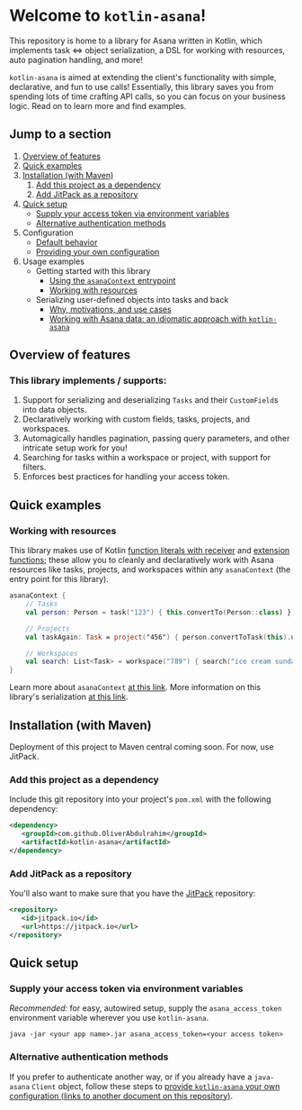 # Welcome to `kotlin-asana`!
This repository is home to a library for Asana written in Kotlin, which implements task ⇔️ object serialization, a DSL 
for working with resources, auto pagination handling, and more! 

`kotlin-asana` is aimed at extending the client's functionality with simple, declarative, and fun to use calls! 
Essentially, this library saves you from spending lots of time crafting API calls, so you can focus on your business 
logic. Read on to learn more and find examples. 

## Jump to a section
1. [Overview of features](#overview-of-features)
2. [Quick examples](#quick-examples)
3. [Installation (with Maven)](#installation-with-maven)
   1. [Add this project as a dependency](#add-this-project-as-a-dependency)
   2. [Add JitPack as a repository](#add-jitpack-as-a-repository)
4. [Quick setup](#quick-setup)
   * [Supply your access token via environment variables](#supply-your-access-token-via-environment-variables)
   * [Alternative authentication methods](#alternative-authentication-methods)
5. Configuration
   * [Default behavior](src/main/kotlin/org/conservationco/asana/README.md#configuration-default-behavior)
   * [Providing your own configuration](src/main/kotlin/org/conservationco/asana/README.md#configuration-provide-your-own)
6. Usage examples
    * Getting started with this library
      * [Using the `asanaContext` entrypoint](src/main/kotlin/org/conservationco/asana/README.md#using-the-asanacontext-entrypoint-function)
      * [Working with resources](#working-with-resources)
    * Serializing user-defined objects into tasks and back
      * [Why, motivations, and use cases](src/main/kotlin/org/conservationco/asana/serialization/README.md#why-this-type-of-serialization-useful)
      * [Working with Asana data: an idiomatic approach with `kotlin-asana`](src/main/kotlin/org/conservationco/asana/serialization/README.md#working-with-asana-data-an-idiomatic-approach-with-kotlin-asana)

## Overview of features 
### This library implements / supports:
1. Support for serializing and deserializing `Tasks` and their `CustomField`s into data objects.
2. Declaratively working with custom fields, tasks, projects, and workspaces.
3. Automagically handles pagination, passing query parameters, and other intricate setup work for you!
4. Searching for tasks within a workspace or project, with support for filters.
5. Enforces best practices for handling your access token.

## Quick examples
### Working with resources
This library makes use of Kotlin [function literals with receiver](https://kotlinlang.org/docs/lambdas.html#function-literals-with-receiver)
and [extension functions](https://kotlinlang.org/docs/extensions.html#extension-functions); these allow you to cleanly 
and declaratively work with Asana resources like tasks, projects, and workspaces within any `asanaContext` (the entry
point for this library).

```kotlin
asanaContext {
    // Tasks
    val person: Person = task("123") { this.convertTo(Person::class) }

    // Projects
    val taskAgain: Task = project("456") { person.convertToTask(this).update() }

    // Workspaces
    val search: List<Task> = workspace("789") { search("ice cream sundae", "456") }
}
```
Learn more about `asanaContext` [at this link](src/main/kotlin/org/conservationco/asana/README.md). More information on
this library's serialization [at this link](src/main/kotlin/org/conservationco/asana/serialization/README.md).

## Installation (with Maven) 
Deployment of this project to Maven central coming soon. For now, use JitPack.
### Add this project as a dependency
Include this git repository into your project's `pom.xml` with the following dependency:

```xml
<dependency>
   <groupId>com.github.OliverAbdulrahim</groupId>
   <artifactId>kotlin-asana</artifactId>
</dependency>
```
### Add JitPack as a repository
You'll also want to make sure that you have the [JitPack](https://jitpack.io/) repository:
```xml
<repository>
   <id>jitpack.io</id>
   <url>https://jitpack.io</url>
</repository>
```

## Quick setup
### Supply your access token via environment variables
_Recommended:_ for easy, autowired setup, supply the `asana_access_token` environment variable wherever you use 
`kotlin-asana`.

```
java -jar <your app name>.jar asana_access_token=<your access token>
```

### Alternative authentication methods
If you prefer to authenticate another way, or if you already have a `java-asana` `Client` object, follow these steps to
[provide `kotlin-asana` your own configuration (links to another document on this repository)](src/main/kotlin/org/conservationco/asana/README.md#providing-your-own-configuration). 
